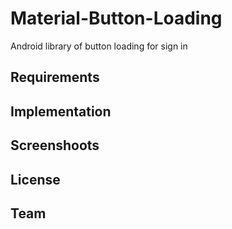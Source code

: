 # Material-Button-Loading
Android library of button loading for sign in

## Requirements

## Implementation

## Screenshoots

## License

## Team

